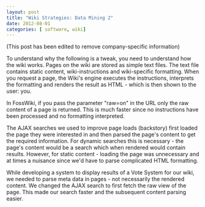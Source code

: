 ```yaml
---
layout: post
title: "Wiki Strategies: Data Mining 2"
date: 2012-08-01
categories: [ software, wiki]
---
```

(This post has been edited to remove company-specific information)

To understand why the following is a tweak, you need to understand how the wiki works. Pages on the wiki are stored as simple text files. The text file contains static content, wiki-instructions and wiki-specific formatting. When you request a page, the Wiki's engine executes the instructions, interprets the formatting and renders the result as HTML - which is then shown to the user: you.

In FossWiki, if you pass the parameter "raw=on" in the URL only the raw content of  a page is returned. This is much faster since no instructions have been processed and no formatting interpreted.

The AJAX searches we used to improve page loads (backstory) first loaded the page they were interested in and then parsed the page's content to get the required information. For dynamic searches this is necessary - the page's content would be a search which when rendered would contain results. However, for static content - loading the page was unnecessary and at times a nuisance since we'd have to parse complicated HTML formatting.

While developing a  system to display results of a Vote System for our wiki, we needed to parse meta data in pages - not necessarily the rendered content.  We changed the AJAX search to first fetch the raw view of the page. This made our search faster and the subsequent content parsing easier.
